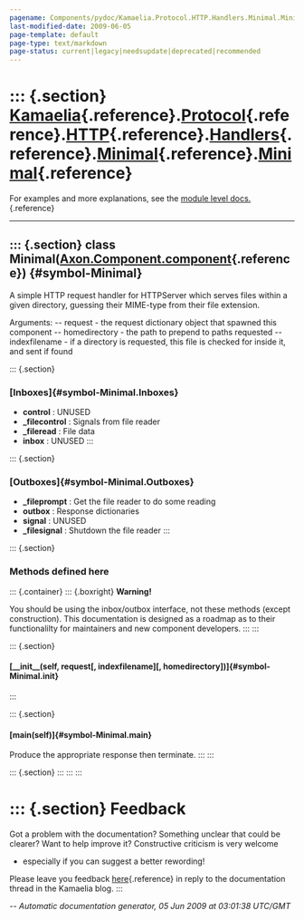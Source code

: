 ```yaml
---
pagename: Components/pydoc/Kamaelia.Protocol.HTTP.Handlers.Minimal.Minimal
last-modified-date: 2009-06-05
page-template: default
page-type: text/markdown
page-status: current|legacy|needsupdate|deprecated|recommended
---
```

::: {.section}
[Kamaelia](/Components/pydoc/Kamaelia.html){.reference}.[Protocol](/Components/pydoc/Kamaelia.Protocol.html){.reference}.[HTTP](/Components/pydoc/Kamaelia.Protocol.HTTP.html){.reference}.[Handlers](/Components/pydoc/Kamaelia.Protocol.HTTP.Handlers.html){.reference}.[Minimal](/Components/pydoc/Kamaelia.Protocol.HTTP.Handlers.Minimal.html){.reference}.[Minimal](/Components/pydoc/Kamaelia.Protocol.HTTP.Handlers.Minimal.Minimal.html){.reference}
=============================================================================================================================================================================================================================================================================================================================================================================================================================================================

For examples and more explanations, see the [module level
docs.](/Components/pydoc/Kamaelia.Protocol.HTTP.Handlers.Minimal.html){.reference}

------------------------------------------------------------------------

::: {.section}
class Minimal([Axon.Component.component](/Docs/Axon/Axon.Component.component.html){.reference}) {#symbol-Minimal}
-----------------------------------------------------------------------------------------------

A simple HTTP request handler for HTTPServer which serves files within a
given directory, guessing their MIME-type from their file extension.

Arguments: \-- request - the request dictionary object that spawned this
component \-- homedirectory - the path to prepend to paths requested \--
indexfilename - if a directory is requested, this file is checked for
inside it, and sent if found

::: {.section}
### [Inboxes]{#symbol-Minimal.Inboxes}

-   **control** : UNUSED
-   **\_filecontrol** : Signals from file reader
-   **\_fileread** : File data
-   **inbox** : UNUSED
:::

::: {.section}
### [Outboxes]{#symbol-Minimal.Outboxes}

-   **\_fileprompt** : Get the file reader to do some reading
-   **outbox** : Response dictionaries
-   **signal** : UNUSED
-   **\_filesignal** : Shutdown the file reader
:::

::: {.section}
### Methods defined here

::: {.container}
::: {.boxright}
**Warning!**

You should be using the inbox/outbox interface, not these methods
(except construction). This documentation is designed as a roadmap as to
their functionalilty for maintainers and new component developers.
:::
:::

::: {.section}
#### [\_\_init\_\_(self, request\[, indexfilename\]\[, homedirectory\])]{#symbol-Minimal.__init__}
:::

::: {.section}
#### [main(self)]{#symbol-Minimal.main}

Produce the appropriate response then terminate.
:::
:::

::: {.section}
:::
:::
:::

::: {.section}
Feedback
========

Got a problem with the documentation? Something unclear that could be
clearer? Want to help improve it? Constructive criticism is very welcome
- especially if you can suggest a better rewording!

Please leave you feedback
[here](../../../cgi-bin/blog/blog.cgi?rm=viewpost&nodeid=1142023701){.reference}
in reply to the documentation thread in the Kamaelia blog.
:::

*\-- Automatic documentation generator, 05 Jun 2009 at 03:01:38 UTC/GMT*
